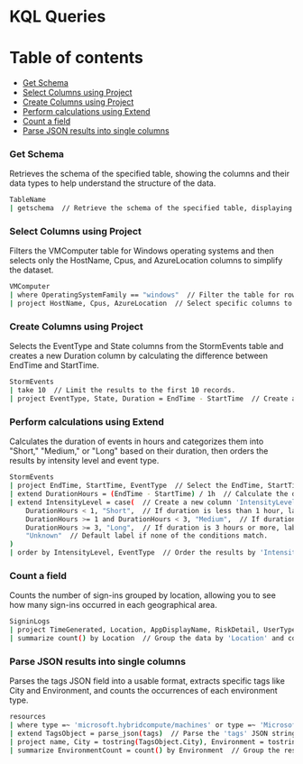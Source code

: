 # KQL Queries

# Table of contents
- [Get Schema](#get-schema)
- [Select Columns using Project](#select-columns-using-project)
- [Create Columns using Project](#create-columns-using-project)
- [Perform calculations using Extend](#perform-calculations-using-extend)
- [Count a field](#count-a-field)
- [Parse JSON results into single columns](#parse-json-results-into-single-columns)

### Get Schema
Retrieves the schema of the specified table, showing the columns and their data types to help understand the structure of the data.

```bash
TableName
| getschema  // Retrieve the schema of the specified table, displaying column names and their data types.
```

### Select Columns using Project

Filters the VMComputer table for Windows operating systems and then selects only the HostName, Cpus, and AzureLocation columns to simplify the dataset.

```bash
VMComputer
| where OperatingSystemFamily == "windows"  // Filter the table for rows where the operating system is Windows.
| project HostName, Cpus, AzureLocation  // Select specific columns to include in the results: HostName, Cpus, and AzureLocation.
```

### Create Columns using Project
Selects the EventType and State columns from the StormEvents table and creates a new Duration column by calculating the difference between EndTime and StartTime.

```bash
StormEvents
| take 10  // Limit the results to the first 10 records.
| project EventType, State, Duration = EndTime - StartTime  // Create a new column 'Duration' by subtracting StartTime from EndTime, and select EventType and State columns.
```

### Perform calculations using Extend
Calculates the duration of events in hours and categorizes them into "Short," "Medium," or "Long" based on their duration, then orders the results by intensity level and event type.

```bash
StormEvents
| project EndTime, StartTime, EventType  // Select the EndTime, StartTime, and EventType columns.
| extend DurationHours = (EndTime - StartTime) / 1h  // Calculate the duration directly in hours and store it in the 'DurationHours' column.
| extend IntensityLevel = case(  // Create a new column 'IntensityLevel' to categorize the event based on its duration.
    DurationHours < 1, "Short",  // If duration is less than 1 hour, label it as "Short".
    DurationHours >= 1 and DurationHours < 3, "Medium",  // If duration is between 1 and 3 hours, label it as "Medium".
    DurationHours >= 3, "Long",  // If duration is 3 hours or more, label it as "Long".
    "Unknown"  // Default label if none of the conditions match.
)
| order by IntensityLevel, EventType  // Order the results by 'IntensityLevel' and then by 'EventType'.
```

### Count a field
Counts the number of sign-ins grouped by location, allowing you to see how many sign-ins occurred in each geographical area.

```bash
SigninLogs
| project TimeGenerated, Location, AppDisplayName, RiskDetail, UserType  // Select the relevant columns for analysis.
| summarize count() by Location  // Group the data by 'Location' and count the number of occurrences for each group.
```

### Parse JSON results into single columns
Parses the tags JSON field into a usable format, extracts specific tags like City and Environment, and counts the occurrences of each environment type.

```bash
resources
| where type =~ 'microsoft.hybridcompute/machines' or type =~ 'Microsoft.Compute/virtualMachines'  // Filter the table for specific resource types.
| extend TagsObject = parse_json(tags)  // Parse the 'tags' JSON string into a dynamic object for easier access to its properties.
| project name, City = tostring(TagsObject.City), Environment = tostring(TagsObject.Environment)  // Extract 'City' and 'Environment' tags and convert them to strings.
| summarize EnvironmentCount = count() by Environment  // Group the results by 'Environment' and count the occurrences of each type.

```
